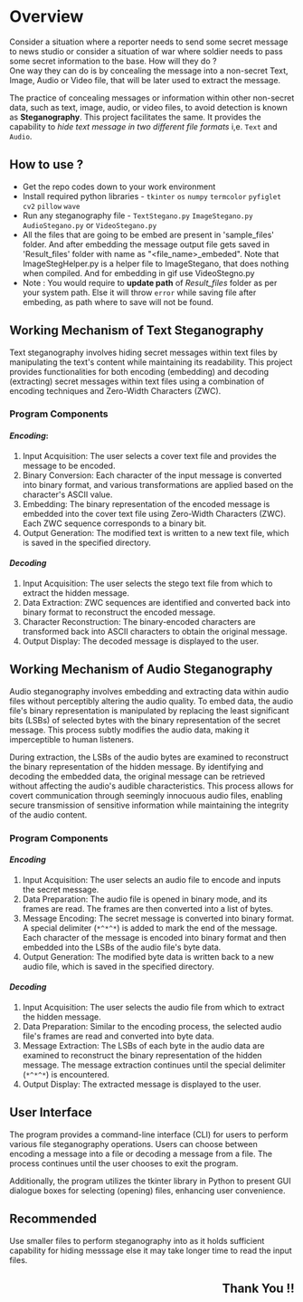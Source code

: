 
# Overview

Consider a situation where a reporter needs to send some secret message to news studio or consider a situation of war where soldier needs to pass some secret information to the base. How will they do ?  
One way they can do is by concealing the message into a non-secret Text, Image, Audio or Video file, that will be later used to extract the message.  

The practice of concealing messages or information within other non-secret data, such as text, image, audio, or video files, to avoid detection is known as **Steganography**. This project facilitates the same. It provides the capability to _hide text message in two different file formats_ i,e. `Text` and `Audio`.

## How to use ?

- Get the repo codes down to your work environment
- Install required python libraries - `tkinter` `os` `numpy` `termcolor` `pyfiglet` `cv2` `pillow` `wave`
- Run any steganography file - `TextStegano.py` `ImageStegano.py` `AudioStegano.py` or `VideoStegano.py`
- All the files that are going to be embed are present in 'sample_files' folder. And after embedding the message output file gets saved in 'Result_files' folder with name as "<file_name>_embeded".
Note that ImageStegHelper.py is a helper file to ImageStegano, that does nothing when compiled. And for embedding in gif use VideoStegno.py
- Note : You would require to **update path** of *Result_files* folder as per your system path. Else it will throw `error` while saving file after embeding, as path where to save will not be found.


## Working Mechanism of Text Steganography

Text steganography involves hiding secret messages within text files by manipulating the text's content while maintaining its readability. This project provides functionalities for both encoding (embedding) and decoding (extracting) secret messages within text files using a combination of encoding techniques and Zero-Width Characters (ZWC).

### Program Components

#### *Encoding*: 

1. Input Acquisition: The user selects a cover text file and provides the message to be encoded.
2. Binary Conversion: Each character of the input message is converted into binary format, and various transformations are applied based on the character's ASCII value.
3. Embedding: The binary representation of the encoded message is embedded into the cover text file using Zero-Width Characters (ZWC). Each ZWC sequence corresponds to a binary bit.
4. Output Generation: The modified text is written to a new text file, which is saved in the specified directory.

#### *Decoding* 

1. Input Acquisition: The user selects the stego text file from which to extract the hidden message.
2. Data Extraction: ZWC sequences are identified and converted back into binary format to reconstruct the encoded message.
3. Character Reconstruction: The binary-encoded characters are transformed back into ASCII characters to obtain the original message.
4. Output Display: The decoded message is displayed to the user.


## Working Mechanism of Audio Steganography

Audio steganography involves embedding and extracting data within audio files without perceptibly altering the audio quality. To embed data, the audio file's binary representation is manipulated by replacing the least significant bits (LSBs) of selected bytes with the binary representation of the secret message. This process subtly modifies the audio data, making it imperceptible to human listeners. 

During extraction, the LSBs of the audio bytes are examined to reconstruct the binary representation of the hidden message. By identifying and decoding the embedded data, the original message can be retrieved without affecting the audio's audible characteristics. This process allows for covert communication through seemingly innocuous audio files, enabling secure transmission of sensitive information while maintaining the integrity of the audio content.

### Program Components

#### *Encoding* 

1. Input Acquisition: The user selects an audio file to encode and inputs the secret message.
2. Data Preparation: The audio file is opened in binary mode, and its frames are read. The frames are then converted into a list of bytes.
3. Message Encoding: The secret message is converted into binary format. A special delimiter (`*^*^*`) is added to mark the end of the message. Each character of the message is encoded into binary format and then embedded into the LSBs of the audio file's byte data.
4. Output Generation: The modified byte data is written back to a new audio file, which is saved in the specified directory.

#### *Decoding*

1. Input Acquisition: The user selects the audio file from which to extract the hidden message.
2. Data Preparation: Similar to the encoding process, the selected audio file's frames are read and converted into byte data.
3. Message Extraction: The LSBs of each byte in the audio data are examined to reconstruct the binary representation of the hidden message. The message extraction continues until the special delimiter (`*^*^*`) is encountered.
4. Output Display: The extracted message is displayed to the user.


## User Interface

The program provides a command-line interface (CLI) for users to perform various file steganography operations. Users can choose between encoding a message into a file or decoding a message from a file. The process continues until the user chooses to exit the program. 

Additionally, the program utilizes the tkinter library in Python to present GUI dialogue boxes for selecting (opening) files, enhancing user convenience.


## Recommended


Use smaller files to perform steganography into as it holds sufficient capability for hiding messsage else it may take longer time to read the input files.


<div> 
<h2 align = 'right'> Thank You !! </h2>
</div>
